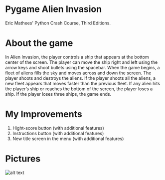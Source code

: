 # Pygame Alien Invasion
Eric Mathees' Python Crash Course, Third Editions.

# About the game
In Alien Invasion, the player controls a ship that appears at the bottom center of the screen. The player can move the ship right and left using the arrow keys and shoot bullets using the spacebar. When the game begins, a fleet of aliens fills the sky and moves across and down the screen. The player shoots and destroys the aliens. If the player shoots all the aliens, a new fleet appears that moves faster than the previous fleet. If any alien hits the player’s ship or reaches the bottom of the screen, the player loses a ship. If the player loses three ships, the game ends.


# My Improvements

1. Hight-score button (with additional features)
2. Instructions button (with additional features)
3. New title screen in the menu (with additional features)



# Pictures

![alt text](https://github.com/AndrewwwG/Pygame-Alien-Invasion/blob/main/screenshots/1%20(2).png) 
